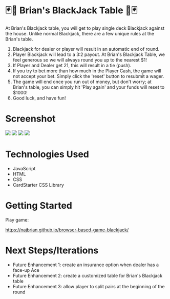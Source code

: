 # &#127183;&#127920; Brian's BlackJack Table &#127920;&#127183;
At Brian's Blackjack table, you will get to play single deck Blackjack against the house. Unlike normal Blackjack, there are a few unique rules at the Brian's table.

1. Blackjack for dealer or player will result in an automatic end of round.
2. Player Blackjack will lead to a 3:2 payout. At Brian's Blackjack Table, we feel generous so we will always round you up to the nearest $1!
3. If Player and Dealer get 21, this will result in a tie (push).
4. If you try to bet more than how much in the Player Cash, the game will not accept your bet. Simply click the 'reset' button to resubmit a wager.
5. The game will end once you run out of money, but don't worry; at Brian's table, you can simply hit 'Play again' and your funds will reset to $1000!
6. Good luck, and have fun!

# Screenshot

<img src="https://imgur.com/wcBZL3j.png">
<img src="https://imgur.com/BZxkP4b.png">
<img src="https://imgur.com/ii36Pvt.png">
<img src="https://imgur.com/58qR9Fh.png">

# Technologies Used

- JavaScript
- HTML
- CSS
- CardStarter CSS Library

# Getting Started
Play game:

https://najbrian.github.io/browser-based-game-blackjack/

# Next Steps/Iterations

- Future Enhancement 1: create an insurance option when dealer has a face-up Ace
- Future Enhancement 2: create a customized table for Brian's Blackjack table 
- Future Enhancement 3: allow player to split pairs at the beginning of the round